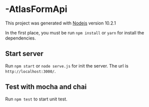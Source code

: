 # -AtlasFormApi

This project was generated with [Nodejs](https://github.com/nodejs/node) version 10.2.1

In the first place, you must be run `npm install` or `yarn` for install the dependencies.

## Start server

Run `npm start` or `node serve.js` for init the server. The url is `http://localhost:3000/`.

## Test with mocha and chai

Run `npm test` to start unit test.
